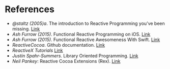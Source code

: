 # References
- *@staltz (2005)a*. The introduction to Reactive Programming you’ve been missing. [Link](https://gist.github.com/staltz/868e7e9bc2a7b8c1f754)
- *Ash Furrow (2015)*. Functional Reactive Programming on iOS. [Link](https://leanpub.com/iosfrp)
- *Ash Furrow (2015)*. Functional Reactive Awesomeness With Swift. [Link](https://realm.io/news/altconf-ash-furrow-functional-reactive-swift/)
- *ReactiveCocoa*. Github documentation. [Link](https://github.com/ReactiveCocoa/ReactiveCocoa/tree/master/Documentation)
- *ReactiveX Tutorials* [Link](http://reactivex.io/tutorials.html)
- *Justin Spahr-Summers*. Library Oriented Programming. [Link](https://realm.io/news/justin-spahr-summers-library-oriented-programming/)
- *Neil Pankey*: Reactive Cocoa Extensions (Rex). [Link](https://github.com/neilpa/Rex)